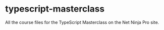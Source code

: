# typescript-masterclass
All the course files for the TypeScript Masterclass on the Net Ninja Pro site.
